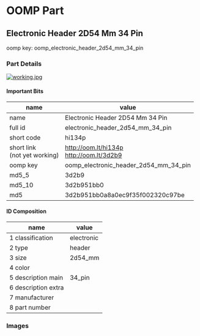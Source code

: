 # OOMP Part  
## Electronic Header 2D54 Mm 34 Pin  
  
oomp key: oomp_electronic_header_2d54_mm_34_pin  
  
### Part Details  
  
[![working.jpg](working_600.jpg)](working.jpg)  
  
#### Important Bits  
| name | value | 
| --- | --- | 
| name | Electronic Header 2D54 Mm 34 Pin | 
| full id | electronic_header_2d54_mm_34_pin | 
| short code | hi134p | 
| short link<br>(not yet working) | http://oom.lt/hi134p<br>http://oom.lt/3d2b9 | 
| oomp key | oomp_electronic_header_2d54_mm_34_pin | 
| md5_5 | 3d2b9 | 
| md5_10 | 3d2b951bb0 | 
| md5 | 3d2b951bb0a8a0ec9f35f002320c97be | 
#### ID Composition  
| name | value | 
| --- | --- | 
| 1 classification | electronic | 
| 2 type | header | 
| 3 size | 2d54_mm | 
| 4 color |  | 
| 5 description main | 34_pin | 
| 6 description extra |  | 
| 7 manufacturer |  | 
| 8 part number |  | 
### Images  

